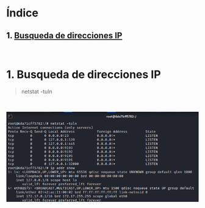 # **Índice**

<span style="color:black;">1. [ Busqueda de direcciones IP](#direccionesIP)</span><br>
---
<br>

<h1 name="direccionesIP">1. Busqueda de direcciones IP</h1>

> netstat -tuln

<br>

![](https://github.com/Dani-ITB24/Proyecto-Final/blob/Grupo5(Eloi-Alan-Fernando-Jose-Zomeño)/Documentos/Grupo%201/A09%20-%20Fallas%20en%20el%20Registro%20y%20Monitoreo/Assets/maq2A09-2.png)

